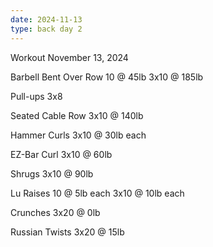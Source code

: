 ```yaml
---
date: 2024-11-13
type: back day 2
---
```

Workout November 13, 2024

Barbell Bent Over Row
10 @ 45lb
3x10 @ 185lb

Pull-ups
3x8

Seated Cable Row
3x10 @ 140lb

Hammer Curls
3x10 @ 30lb each

EZ-Bar Curl
3x10 @ 60lb

Shrugs
3x10 @ 90lb

Lu Raises
10 @ 5lb each
3x10 @ 10lb each

Crunches
3x20 @ 0lb

Russian Twists
3x20 @ 15lb